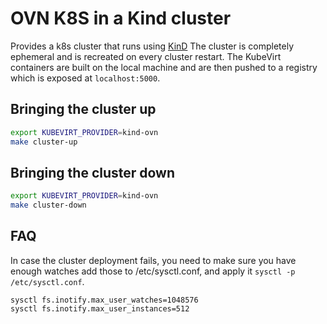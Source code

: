 # OVN K8S in a Kind cluster

Provides a k8s cluster that runs using [KinD](https://github.com/kubernetes-sigs/kind)
The cluster is completely ephemeral and is recreated on every cluster restart. The KubeVirt containers are built on the
local machine and are then pushed to a registry which is exposed at
`localhost:5000`.

## Bringing the cluster up

```bash
export KUBEVIRT_PROVIDER=kind-ovn
make cluster-up
```

## Bringing the cluster down

```bash
export KUBEVIRT_PROVIDER=kind-ovn
make cluster-down
```

## FAQ

In case the cluster deployment fails, you need to make sure you have enough watches
add those to /etc/sysctl.conf, and apply it `sysctl -p /etc/sysctl.conf`.
```
sysctl fs.inotify.max_user_watches=1048576
sysctl fs.inotify.max_user_instances=512
```
